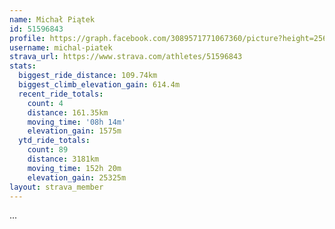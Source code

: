 ```yaml
---
name: Michał Piątek
id: 51596843
profile: https://graph.facebook.com/3089571771067360/picture?height=256&width=256
username: michal-piatek
strava_url: https://www.strava.com/athletes/51596843
stats:
  biggest_ride_distance: 109.74km
  biggest_climb_elevation_gain: 614.4m
  recent_ride_totals:
    count: 4
    distance: 161.35km
    moving_time: '08h 14m'
    elevation_gain: 1575m
  ytd_ride_totals:
    count: 89
    distance: 3181km
    moving_time: 152h 20m
    elevation_gain: 25325m
layout: strava_member
--- 
```

...
